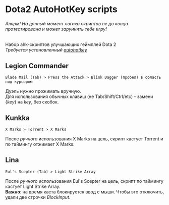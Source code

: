 # Dota2 AutoHotKey scripts
###### Алярм! На данный момент логика скриптов не до конца протестирована и может заруинить тебе игру!

Набор ahk-скриптов улучшающих геймплей Dota 2  
*Требуется установленный [autohotkey](https://www.autohotkey.com/)*

## Legion Commander
```
Blade Mail (Tab) > Press the Attack > Blink Dagger (пробел) в область под курсором
```
Дуэль нужно прожимать вручную.  
Для использования обычных клавиш (не Tab/Shift/Ctrl/etc) - замени {*key*} на *key*, без скобок.  

## Kunkka
```
X Marks > Torrent > X Marks  
```
После *ручного* использования X Marks на цель, скрипт кастует Torrent и по таймингу отжимает X Marks.  

## Lina
```
Eul's Scepter (Tab) > Light Strike Array
```
После *ручного* использования Eul's Scepter на цель, скрипт по таймингу кастует Light Strike Array.  
**Важно**: на время каста блокируется ввод с мыши. Чтобы это отключить, удали две строчки *BlockInput*.
